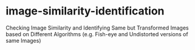 # image-similarity-identification
Checking Image Similarity and Identifying Same but Transformed Images based on Different Algorithms (e.g. Fish-eye and Undistorted versions of same Images)
